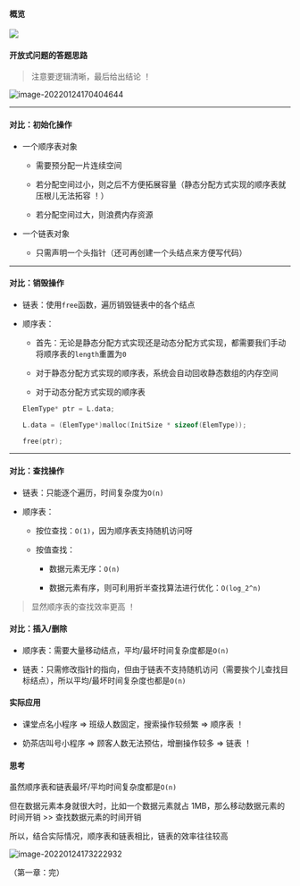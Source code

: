 #### 概览

<img src="https://gitee.com/pj-l/imgs-1/raw/master/screenShot/image-20211011115610817.png"></img>

#### 开放式问题的答题思路

> 注意要逻辑清晰，最后给出结论 ！

![image-20220124170404644](https://gitee.com/pj-l/imgs-1/raw/master/screenShot/image-20220124170404644.png)

---

#### 对比：初始化操作

- 一个顺序表对象

  - 需要预分配一片连续空间

  - 若分配空间过小，则之后不方便拓展容量（静态分配方式实现的顺序表就压根儿无法拓容 ！）

  - 若分配空间过大，则浪费内存资源

- 一个链表对象

  - 只需声明一个头指针（还可再创建一个头结点来方便写代码）

---

#### 对比：销毁操作

- 链表：使用`free`函数，遍历销毁链表中的各个结点

- 顺序表：

  - 首先：无论是静态分配方式实现还是动态分配方式实现，都需要我们手动将顺序表的`length`重置为`0`

  - 对于静态分配方式实现的顺序表，系统会自动回收静态数组的内存空间

  - 对于动态分配方式实现的顺序表

  ```c
  ElemType* ptr = L.data;

  L.data = (ElemType*)malloc(InitSize * sizeof(ElemType));

  free(ptr);
  ```

---

#### 对比：查找操作

- 链表：只能逐个遍历，时间复杂度为`O(n)`

- 顺序表：

  - 按位查找：`O(1)`，因为顺序表支持随机访问呀

  - 按值查找：

    - 数据元素无序：`O(n)`

    - 数据元素有序，则可利用折半查找算法进行优化：`O(log_2^n)`

> 显然顺序表的查找效率更高 ！

#### 对比：插入/删除

- 顺序表：需要大量移动结点，平均/最坏时间复杂度都是`O(n)`

- 链表：只需修改指针的指向，但由于链表不支持随机访问（需要挨个儿查找目标结点），所以平均/最坏时间复杂度也都是`O(n)`

#### 实际应用

- 课堂点名小程序 => 班级人数固定，搜索操作较频繁 => 顺序表 ！

- 奶茶店叫号小程序 => 顾客人数无法预估，增删操作较多 => 链表 ！

#### 思考

虽然顺序表和链表最坏/平均时间复杂度都是`O(n)`

但在数据元素本身就很大时，比如一个数据元素就占 1MB，那么移动数据元素的时间开销 >> 查找数据元素的时间开销

所以，结合实际情况，顺序表和链表相比，链表的效率往往较高

![image-20220124173222932](https://gitee.com/pj-l/imgs-1/raw/master/screenShot/image-20220124173222932.png)

（第一章：完）
